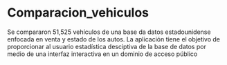 # Comparacion_vehiculos
Se compararon 51,525 vehículos de una base da datos estadounidense enfocada en venta y estado de los autos.
La aplicación tiene el objetivo de proporcionar al usuario estadística desciptiva de la base de datos por medio de una interfaz interactiva en un dominio de acceso público
